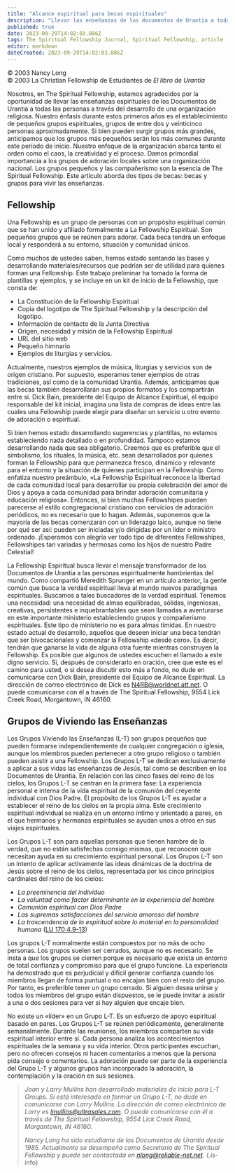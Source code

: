 ```yaml
---
title: "Alcance espiritual para becas espirituales"
description: "Llevar las enseñanzas de los documentos de Urantia a toda la gente"
published: true
date: 2023-09-29T14:02:03.086Z
tags: The Spiritual Fellowship Journal, Spiritual Fellowship, article
editor: markdown
dateCreated: 2023-09-29T14:02:03.086Z
---
```


<p class="v-card v-sheet theme--light grey lighten-3 px-2">© 2003 Nancy Long<br>© 2003 La Christian Fellowship de Estudiantes de <i>El libro de Urantia</i></p>


Nosotros, en The Spiritual Fellowship, estamos agradecidos por la oportunidad de llevar las enseñanzas espirituales de los Documentos de Urantia a todas las personas a través del desarrollo de una organización religiosa. Nuestro énfasis durante estos primeros años es el establecimiento de pequeños grupos espirituales, grupos de entre dos y veinticinco personas aproximadamente. Si bien pueden surgir grupos más grandes, anticipamos que los grupos más pequeños serán los más comunes durante este período de inicio. Nuestro enfoque de la organización abarca tanto el orden como el caos, la creatividad y el proceso. Damos primordial importancia a los grupos de adoración locales sobre una organización nacional. Los grupos pequeños y las compañerismo son la esencia de The Spiritual Fellowship. Este artículo aborda dos tipos de becas: becas y grupos para vivir las enseñanzas.

## Fellowship

Una Fellowship es un grupo de personas con un propósito espiritual común que se han unido y afiliado formalmente a La Fellowship Espiritual. Son pequeños grupos que se reúnen para adorar. Cada beca tendrá un enfoque local y responderá a su entorno, situación y comunidad únicos.

Como muchos de ustedes saben, hemos estado sentando las bases y desarrollando materiales/recursos que podrían ser de utilidad para quienes forman una Fellowship. Este trabajo preliminar ha tomado la forma de plantillas y ejemplos, y se incluye en un kit de inicio de la Fellowship, que consta de:
- La Constitución de la Fellowship Espiritual
- Copia del logotipo de The Spiritual Fellowship y la descripción del logotipo.
- Información de contacto de la Junta Directiva
- Origen, necesidad y misión de la Fellowship Espiritual
- URL del sitio web
- Pequeño himnario
- Ejemplos de liturgias y servicios.

Actualmente, nuestros ejemplos de música, liturgias y servicios son de origen cristiano. Por supuesto, esperamos tener ejemplos de otras tradiciones, así como de la comunidad Urantia. Además, anticipamos que las becas también desarrollarán sus propios formatos y los compartirán entre sí. Dick Bain, presidente del Equipo de Alcance Espiritual, el equipo responsable del kit inicial, imagina una lista de compras de ideas entre las cuales una Fellowship puede elegir para diseñar un servicio u otro evento de adoración o espiritual.

Si bien hemos estado desarrollando sugerencias y plantillas, no estamos estableciendo nada detallado o en profundidad. Tampoco estamos desarrollando nada que sea obligatorio. Creemos que es preferible que el simbolismo, los rituales, la música, etc. sean desarrollados por quienes forman la Fellowship para que permanezca fresco, dinámico y relevante para el entorno y la situación de quienes participan en la Fellowship. Como enfatiza nuestro preámbulo, «La Fellowship Espiritual reconoce la libertad de cada comunidad local para desarrollar su propia celebración del amor de Dios y apoya a cada comunidad para brindar adoración comunitaria y educación religiosa». Entonces, si bien muchas Fellowshipes pueden parecerse al estilo congregacional cristiano con servicios de adoración periódicos, no es necesario que lo hagan. Además, suponemos que la mayoría de las becas comenzarán con un liderazgo laico, aunque no tiene por qué ser así: pueden ser iniciadas y/o dirigidas por un líder o ministro ordenado. ¡Esperamos con alegría ver todo tipo de diferentes Fellowshipes, Fellowshipes tan variadas y hermosas como los hijos de nuestro Padre Celestial!

La Fellowship Espiritual busca llevar el mensaje transformador de los Documentos de Urantia a las personas espiritualmente hambrientas del mundo. Como compartió Meredith Sprunger en un artículo anterior, la gente común que busca la verdad espiritual lleva al mundo nuevos paradigmas espirituales. Buscamos a tales buscadores de la verdad espiritual. Tenemos una necesidad: una necesidad de almas equilibradas, sólidas, ingeniosas, creativas, persistentes e inquebrantables que sean llamadas a aventurarse en este importante ministerio estableciendo grupos y compañerismo espirituales. Este tipo de ministerio no es para almas tímidas. En nuestro estado actual de desarrollo, aquellos que deseen iniciar una beca tendrán que ser bivocacionales y comenzar la Fellowship «desde cero». Es decir, tendrán que ganarse la vida de alguna otra fuente mientras construyen la Fellowship. Es posible que algunos de ustedes escuchen el llamado a este digno servicio. Si, después de considerarlo en oración, cree que este es el camino para usted, o si desea discutir esto más a fondo, no dude en comunicarse con Dick Bain, presidente del Equipo de Alcance Espiritual. La dirección de correo electrónico de Dick es N4RB@worldnet.att.net. O puede comunicarse con él a través de The Spiritual Fellowship, 9554 Lick Creek Road, Morgantown, IN 46160.

## Grupos de Viviendo las Enseñanzas

Los Grupos Viviendo las Enseñanzas (L-T) son grupos pequeños que pueden formarse independientemente de cualquier congregación o iglesia, aunque los miembros pueden pertenecer a otro grupo religioso o también pueden asistir a una Fellowship. Los Grupos L-T se dedican exclusivamente a aplicar a sus vidas las enseñanzas de Jesús, tal como se describen en los Documentos de Urantia. En relación con las cinco fases del reino de los cielos, los Grupos L-T se centran en la primera fase: La experiencia personal e interna de la vida espiritual de la comunión del creyente individual con Dios Padre. El propósito de los Grupos L-T es ayudar a establecer el reino de los cielos en la propia alma. Este crecimiento espiritual individual se realiza en un entorno íntimo y orientado a pares, en el que hermanos y hermanas espirituales se ayudan unos a otros en sus viajes espirituales.

Los Grupos L-T son para aquellas personas que tienen hambre de la verdad, que no están satisfechas consigo mismas, que reconocen que necesitan ayuda en su crecimiento espiritual personal. Los Grupos L-T son un intento de aplicar activamente las ideas dinámicas de la doctrina de Jesús sobre el reino de los cielos, representada por los cinco principios cardinales del reino de los cielos:

- _La preeminencia del individuo_
- _La voluntad como factor determinante en la experiencia del hombre_
- _Comunión espiritual con Dios Padre_
- _Las supremas satisfacciones del servicio amoroso del hombre_
- _La trascendencia de lo espiritual sobre lo material en la personalidad humana_ ([LU 170:4.9-13](/es/The_Urantia_Book/170#p4_9))

Los grupos L-T normalmente están compuestos por no más de ocho personas. Los grupos suelen ser cerrados, aunque no es necesario. Se insta a que los grupos se cierren porque es necesario que exista un entorno de total confianza y compromiso para que el grupo funcione. La experiencia ha demostrado que es perjudicial y difícil generar confianza cuando los miembros llegan de forma puntual o no encajan bien con el resto del grupo. Por tanto, es preferible tener un grupo cerrado. Si alguien desea unirse y todos los miembros del grupo están dispuestos, se le puede invitar a asistir a una o dos sesiones para ver si hay alguien que encaje bien.

No existe un «líder» en un Grupo L-T. Es un esfuerzo de apoyo espiritual basado en pares. Los Grupos L-T se reúnen periódicamente, generalmente semanalmente. Durante las reuniones, los miembros comparten su vida espiritual interior entre sí. Cada persona analiza los acontecimientos espirituales de la semana y su vida interior. Otros participantes escuchan, pero no ofrecen consejos ni hacen comentarios a menos que la persona pida consejo o comentarios. La adoración puede ser parte de la experiencia del Grupo L-T y algunos grupos han incorporado la adoración, la contemplación y la oración en sus sesiones.

> _Joan y Larry Mullins han desarrollado materiales de inicio para L-T Groups. Si está interesado en formar un Grupo L-T, no dude en comunicarse con Larry Mullins. La dirección de correo electrónico de Larry es lmullins@ultrasales.com. O puede comunicarse con él a través de The Spiritual Fellowship, 9554 Lick Creek Road, Morgantown, IN 46160._
> 
> _Nancy Long ha sido estudiante de los Documentos de Urantia desde 1985. Actualmente se desempeña como Secretaria de The Spiritual Fellowship y puede ser contactada en nlong@reliable-net.net._
{.is-info}


